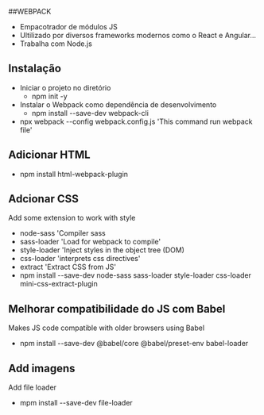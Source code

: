 ##WEBPACK
- Empacotrador de módulos JS
- Ultilizado por diversos frameworks modernos como o React e Angular...
- Trabalha com Node.js

## Instalação
- Iniciar o projeto no diretório
  - npm init -y
- Instalar o Webpack como dependência de desenvolvimento
  - npm install --save-dev webpack-cli  
- npx webpack --config webpack.config.js 'This command run webpack file'
## Adicionar HTML
- npm install html-webpack-plugin
## Adcionar CSS 
Add some extension to work with style
- node-sass 'Compiler sass
- sass-loader 'Load for webpack to compile'
- style-loader 'Inject styles in the object tree (DOM)
- css-loader 'interprets css directives'
- extract 'Extract CSS from JS'
- npm install --save-dev node-sass sass-loader style-loader css-loader mini-css-extract-plugin
## Melhorar compatibilidade do JS com Babel
Makes JS code compatible with older browsers using Babel
- npm install --save-dev @babel/core @babel/preset-env babel-loader
## Add imagens
Add file loader
- mpm install --save-dev file-loader
